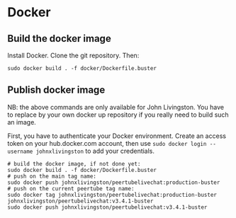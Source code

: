 # Docker

## Build the docker image

Install Docker.
Clone the git repository.
Then:

```shell
sudo docker build . -f docker/Dockerfile.buster
```

## Publish docker image

NB: the above commands are only available for John Livingston.
You have to replace by your own docker up repository
if you really need to build such an image.

First, you have to authenticate your Docker environment.
Create an access token on your hub.docker.com account, then use
`sudo docker login --username johnxlivingston` to add your credentials.

```shell
# build the docker image, if not done yet:
sudo docker build . -f docker/Dockerfile.buster
# push on the main tag name:
sudo docker push johnxlivingston/peertubelivechat:production-buster
# push on the current peertube tag name:
sudo docker tag johnxlivingston/peertubelivechat:production-buster johnxlivingston/peertubelivechat:v3.4.1-buster
sudo docker push johnxlivingston/peertubelivechat:v3.4.1-buster
```
